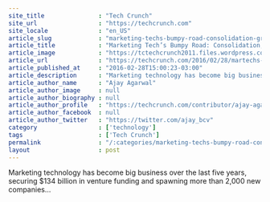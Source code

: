 ```yaml
---
site_title               : "Tech Crunch"
site_url                 : "https://techcrunch.com"
site_locale              : "en_US"
article_slug             : "marketing-techs-bumpy-road-consolidation-growth-and-a-new-frontier"
article_title            : "Marketing Tech’s Bumpy Road: Consolidation, Growth And A New Frontier"
article_image            : "https://tctechcrunch2011.files.wordpress.com/2016/02/roughroad.jpg?w=764&h=400&crop=1"
article_url              : "https://techcrunch.com/2016/02/28/martechs-bumpy-road-ahead-consolidation-growth-and-a-new-frontier/"
article_published_at     : "2016-02-28T15:00:23-03:00"
article_description      : "Marketing technology has become big business over the last five years, securing $134 billion in venture funding and spawning more than 2,000 new companies..."
article_author_name      : "Ajay Agarwal"
article_author_image     : null
article_author_biography : null
article_author_profile   : "https://techcrunch.com/contributor/ajay-agarwal/"
article_author_facebook  : null
article_author_twitter   : "https://twitter.com/ajay_bcv"
category                 : ['technology']
tags                     : ['Tech Crunch']
permalink                : "/:categories/marketing-techs-bumpy-road-consolidation-growth-and-a-new-frontier/"
layout                   : post
---
```


Marketing technology has become big business over the last five years, securing $134 billion in venture funding and spawning more than 2,000 new companies...

